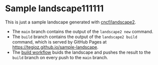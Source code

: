 # Sample landscape111111

This is just a sample landscape generated with [cncf/landscape2](https://github.com/cncf/landscape2).

- The `main` branch contains the output of the `landscape2 new` command.
- The `build` branch contains the output of the `landscape2 build` command, which is served by GitHub Pages at <https://tegioz.github.io/sample-landscape>.
- The [build workflow](https://github.com/tegioz/sample-landscape/blob/main/.github/workflows/build.yml) buids the landscape and pushes the result to the `build` branch on every push to the `main` branch.

